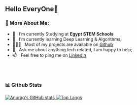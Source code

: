## Hello EveryOne👋


### 🧐 More About Me:

- 🔭 &nbsp; I’m currently Studying at **Egypt STEM Schools**
- 🌱 &nbsp; I’m currently learning Deep Learning & Algorithms; 
- 👨🏻‍💻 &nbsp; Most of my projects are available on [Github](https://github.com/bodiwael?tab=repositories)
- 💬 &nbsp; Ask me about anything tech related, I am happy to help;
- 📫 &nbsp; Feel free to ping me on [LinkedIn](https://www.linkedin.com/in/abdelrahman-wael-ammar/)




<br>


<br>


### 📊 Github Stats
<a href='https://github.com/rahul-jha98/github-stats-transparent'>

  
![Anurag's GitHub stats](https://github-readme-stats.vercel.app/api?username=bodiwael&show=reviews,discussions_started,discussions_answered,prs_merged,prs_merged_percentage)
![Top Langs](https://github-readme-stats.vercel.app/api/top-langs/?username=bodiwael&layout=compact)


</a>

<br>
